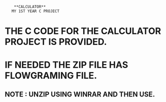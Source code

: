         **CALCULATOR**
       MY 1ST YEAR C PROJECT 
# THE C CODE FOR THE CALCULATOR PROJECT IS PROVIDED. 
# IF NEEDED THE ZIP FILE HAS FLOWGRAMING FILE.
## NOTE :   UNZIP USING WINRAR AND THEN USE. 



